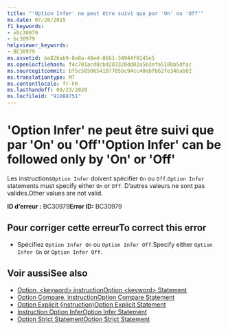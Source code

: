 ```yaml
---
title: "'Option Infer' ne peut être suivi que par 'On' ou 'Off'"
ms.date: 07/20/2015
f1_keywords:
- vbc30979
- bc30979
helpviewer_keywords:
- BC30979
ms.assetid: ba826ab9-8a8a-48ed-8661-34944f0145e5
ms.openlocfilehash: f4c701acd8cbd203328dd02a5b3efa518bb5dfac
ms.sourcegitcommit: bf5c5850654187705bc94cc40ebfb62fe346ab02
ms.translationtype: MT
ms.contentlocale: fr-FR
ms.lasthandoff: 09/23/2020
ms.locfileid: "91088751"
---
```

# <a name="option-infer-can-be-followed-only-by-on-or-off"></a><span data-ttu-id="20e6e-102">'Option Infer' ne peut être suivi que par 'On' ou 'Off'</span><span class="sxs-lookup"><span data-stu-id="20e6e-102">'Option Infer' can be followed only by 'On' or 'Off'</span></span>

<span data-ttu-id="20e6e-103">Les instructions`Option Infer` doivent spécifier `On` ou `Off`.</span><span class="sxs-lookup"><span data-stu-id="20e6e-103">`Option Infer` statements must specify either `On` or `Off`.</span></span> <span data-ttu-id="20e6e-104">D’autres valeurs ne sont pas valides.</span><span class="sxs-lookup"><span data-stu-id="20e6e-104">Other values are not valid.</span></span>  
  
 <span data-ttu-id="20e6e-105">**ID d’erreur :** BC30979</span><span class="sxs-lookup"><span data-stu-id="20e6e-105">**Error ID:** BC30979</span></span>  
  
## <a name="to-correct-this-error"></a><span data-ttu-id="20e6e-106">Pour corriger cette erreur</span><span class="sxs-lookup"><span data-stu-id="20e6e-106">To correct this error</span></span>  
  
- <span data-ttu-id="20e6e-107">Spécifiez `Option Infer On` ou `Option Infer Off`.</span><span class="sxs-lookup"><span data-stu-id="20e6e-107">Specify either `Option Infer On` or `Option Infer Off`.</span></span>  
  
## <a name="see-also"></a><span data-ttu-id="20e6e-108">Voir aussi</span><span class="sxs-lookup"><span data-stu-id="20e6e-108">See also</span></span>

- [<span data-ttu-id="20e6e-109">Option, \<keyword> instruction</span><span class="sxs-lookup"><span data-stu-id="20e6e-109">Option \<keyword> Statement</span></span>](../language-reference/statements/option-keyword-statement.md)
- [<span data-ttu-id="20e6e-110">Option Compare, instruction</span><span class="sxs-lookup"><span data-stu-id="20e6e-110">Option Compare Statement</span></span>](../language-reference/statements/option-compare-statement.md)
- [<span data-ttu-id="20e6e-111">Option Explicit (instruction)</span><span class="sxs-lookup"><span data-stu-id="20e6e-111">Option Explicit Statement</span></span>](../language-reference/statements/option-explicit-statement.md)
- [<span data-ttu-id="20e6e-112">Instruction Option Infer</span><span class="sxs-lookup"><span data-stu-id="20e6e-112">Option Infer Statement</span></span>](../language-reference/statements/option-infer-statement.md)
- [<span data-ttu-id="20e6e-113">Option Strict Statement</span><span class="sxs-lookup"><span data-stu-id="20e6e-113">Option Strict Statement</span></span>](../language-reference/statements/option-strict-statement.md)
